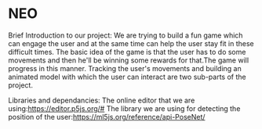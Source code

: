 # NEO
Brief Introduction to our project:
We are trying to build a fun game which can engage the user and at the same time can help the user stay fit in these difficult times.
The basic idea of the game is that the user has to do some movements and then he'll be winning some rewards for that.The game will progress in this manner.
Tracking the user's movements and building an animated model with which the user can interact are two sub-parts of the project.

Libraries and dependancies:
The online editor that we are using:https://editor.p5js.org/#
The library we are using for detecting the position of the user:https://ml5js.org/reference/api-PoseNet/
